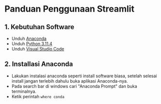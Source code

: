 # Panduan Penggunaan Streamlit 

## 1. Kebutuhan Software
* Unduh [Anaconda](https://www.anaconda.com/download)
* Unduh [Python 3.11.4](https://www.python.org/downloads/release/python-3114/)
* Unduh [Visual Studio Code](https://code.visualstudio.com/download)

## 2. Installasi Anaconda
* Lakukan instalasi anaconda seperti install software biasa, setelah selesai install jangan terlebih dahulu buka aplikasi Anaconda-nya.
* Pada search bar di windows cari "Anaconda Prompt" dan buka terminalnya.
* Ketik perintah `where conda` 
